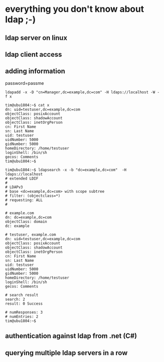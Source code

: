 # everything you don't know about ldap ;-)

## ldap server on linux

## ldap client access

## adding information

password=passme

    ldapadd -x -D "cn=Manager,dc=example,dc=com" -H ldaps://localhost -W -f x
    
```
tim@ubu1804:~$ cat x
dn: uid=testuser,dc=example,dc=com
objectClass: posixAccount
objectClass: shadowAccount
objectClass: inetOrgPerson
cn: First Name
sn: Last Name
uid: testuser
uidNumber: 5000
gidNumber: 5000
homeDirectory: /home/testuser
loginShell: /bin/sh
gecos: Comments
tim@ubu1804:~$ 

tim@ubu1804:~$ ldapsearch -x -b "dc=example,dc=com"  -H ldaps://localhost
# extended LDIF
#
# LDAPv3
# base <dc=example,dc=com> with scope subtree
# filter: (objectclass=*)
# requesting: ALL
#

# example.com
dn: dc=example,dc=com
objectClass: domain
dc: example

# testuser, example.com
dn: uid=testuser,dc=example,dc=com
objectClass: posixAccount
objectClass: shadowAccount
objectClass: inetOrgPerson
cn: First Name
sn: Last Name
uid: testuser
uidNumber: 5000
gidNumber: 5000
homeDirectory: /home/testuser
loginShell: /bin/sh
gecos: Comments

# search result
search: 2
result: 0 Success

# numResponses: 3
# numEntries: 2
tim@ubu1804:~$ 

```


## authentication against ldap from .net (C#)

## querying multiple ldap servers in a row

